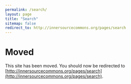 ```yaml
---
permalink: /search/
layout: page
title: "Search"
sitemap: false
redirect_to: http://innersourcecommons.org/pages/search
---
```


# Moved

This site has been moved. You should now be redirected to [http://innersourcecommons.org/pages/search](http://innersourcecommons.org/pages/search).